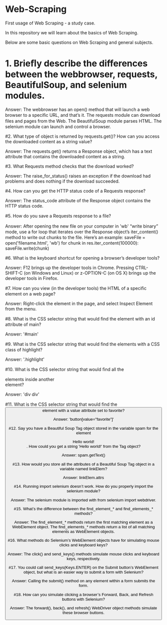 # Web-Scraping

First usage of Web Scraping - a study case.

In this repository we will learn about the basics of Web Scraping. 

Below are some basic questions on Web Scraping and general subjects. 

# 1. Brieﬂy describe the differences between the webbrowser, requests, BeautifulSoup, and selenium modules.

Answer: 
The webbrowser has an open() method that will launch a web browser to a speciﬁc URL, and that’s it. 
The requests module can download ﬁles and pages from the Web. The BeautifulSoup module parses HTML. 
The selenium module can launch and control a browser. 

#2. What type of object is returned by requests.get()? How can you access the downloaded content as a string value?

Answer:  The requests.get() returns a Response object, which has a text attribute that contains the downloaded content as a string. 

#3. What Requests method checks that the download worked?

Answer:  The raise_for_status() raises an exception if the download had problems and does nothing if the download succeeded. 

#4. How can you get the HTTP status code of a Requests response?

Answer:  The status_code attribute of the Response object contains the HTTP  status code. 

#5. How do you save a Requests response to a ﬁle?

Answer:  After opening the new ﬁle on your computer in 'wb' “write binary” mode, use a for loop that iterates over the Response object’s iter_content() method to write out chunks to the ﬁle. Here’s an example:
saveFile = open('filename.html', 'wb') for chunk in res.iter_content(100000):    saveFile.write(chunk)

#6. What is the keyboard shortcut for opening a browser’s developer tools?

Answer:  F12 brings up the developer tools in Chrome. Pressing CTRL-SHIFT-C (on Windows and Linux) or z-OPTION-C (on OS X) brings up the developer tools in Firefox. 

#7. How can you view (in the developer tools) the HTML of a speciﬁc element on a web page?

Answer:  Right-click the element in the page, and select Inspect Element from the menu. 

#8. What is the CSS selector string that would ﬁnd the element with an id attribute of main?

Answer: '#main' 

#9. What is the CSS selector string that would ﬁnd the elements with a CSS class of highlight?

Answer:  '.highlight' 

#10. What is the CSS selector string that would ﬁnd all the <div> elements inside another <div> element?

Answer:  'div div' 

#11. What is the CSS selector string that would ﬁnd the <button> element with a value attribute set to favorite?

Answer:  'button[value="favorite"]' 

#12. Say you have a Beautiful Soup Tag object stored in the variable spam for the element <div>Hello world!</div>. How could you get a string 'Hello world!' from the Tag object?

Answer:  spam.getText() 

#13. How would you store all the attributes of a Beautiful Soup Tag object in a variable named linkElem?

Answer:  linkElem.attrs 

#14. Running import selenium doesn’t work. How do you properly import the selenium module?

Answer: The selenium module is imported with from selenium 
import webdriver. 

#15. What’s the difference between the find_element_* and find_elements_* methods?

Answer: The find_element_* methods return the ﬁrst matching element as a WebElement object. The find_elements_* methods return a list of all  matching elements as WebElement objects. 

#16. What methods do Selenium’s WebElement objects have for simulating mouse clicks and keyboard keys?

Answer: The click() and send_keys() methods simulate mouse clicks and keyboard keys, respectively. 

#17. You could call send_keys(Keys.ENTER) on the Submit button’s WebElement object, but what is an easier way to submit a form with Selenium?

Answer: Calling the submit() method on any element within a form submits the form. 

#18. How can you simulate clicking a browser’s Forward, Back, and Refresh buttons with Selenium?

Answer: The forward(), back(), and refresh() WebDriver object methods simulate these browser buttons.
